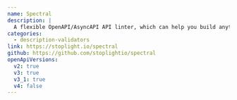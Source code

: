 ```yaml
---
name: Spectral
description: |
  A flexible OpenAPI/AsyncAPI API linter, which can help you build anything from automated API Style Guides for API Governance workflows, or handle any other JSON/YAML object linting. functions.
categories:
  - description-validators
link: https://stoplight.io/spectral
github: https://github.com/stoplightio/spectral
openApiVersions:
  v2: true
  v3: true
  v3_1: true
  v4: false
---
```

